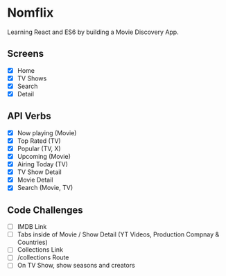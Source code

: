 # Nomflix

Learning React and ES6 by building a Movie Discovery App.

## Screens

- [X] Home
- [X] TV Shows
- [X] Search
- [X] Detail

## API Verbs

- [x] Now playing (Movie)
- [x] Top Rated (TV)
- [x] Popular (TV, X)
- [x] Upcoming (Movie)
- [x] Airing Today (TV)
- [x] TV Show Detail
- [x] Movie Detail
- [x] Search (Movie, TV)

## Code Challenges

- [ ] IMDB Link
- [ ] Tabs inside of Movie / Show Detail (YT Videos, Production Compnay & Countries)
- [ ] Collections Link
- [ ] /collections Route
- [ ] On TV Show, show seasons and creators
